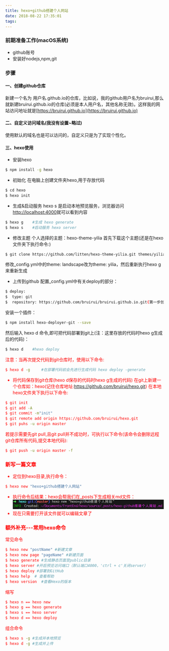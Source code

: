 ```yaml
---
title: hexo+github搭建个人网站
date: 2018-08-22 17:35:01
tags:
---
```


### 前期准备工作(macOS系统)
- github账号
- 安装好nodejs,npm,git

### 步骤

#### 一、创建github仓库
新建一个名为 用户名.github.io的仓库，比如说，我的github用户名为bruirui,那么就新建bruirui.github.io的仓库(必须是本人用户名，其他名称无效)。这样我的网站访问地址就是[https://bruirui.github.io](https://bruirui.github.io)

#### 二、自定义访问域名(我没有设置~略过)
使用默认的域名也是可以访问的，自定义只是为了实现个性化。

#### 三、hexo使用
- 安装hexo
``` bash
$ npm install -g hexo
```
- 初始化
在电脑上创建文件夹hexo,用于存放代码
``` bash
$ cd hexo
$ hexo init
```
- 生成&启动服务
hexo s 是启动本地预览服务，浏览器访问[http://localhost:4000](http://localhost:4000)就可以看到内容
``` bash
$ hexo g	#生成 hexo generate
$ hexo s 	#启动服务 hexo server
```
- 修改主题
个人选择的主题：hexo-theme-yilia
首先下载这个主题(还是在hexo文件夹下执行命令:)
``` bash
$ git clone https://github.com/litten/hexo-theme-yilia.git themes/yilia
```
修改_config.yml中的theme: landscape改为theme: yilia，然后重新执行hexo g来重新生成
- 上传到github
配置_config.yml中有关deploy的部分：
``` bash
$ deploy:
$  type: git
$  repository: https://github.com/bruirui/bruirui.github.io.git(第一步创建的git仓库地址)
```
安装一个插件：
``` bash
$ npm install hexo-deployer-git --save
```
然后输入 hexo d 命令,即可把代码部署到git上(注：这里存放的代码时hexo g生成后的代码)：
``` bash
$ hexo d 	#hexo deploy
```
<font color="red">注意：当再次提交代码到git仓库时，使用以下命令:<font>
``` bash
$ hexo d -g 	#在部署代码前会先进行生成代码 hexo deploy -generate
```
- 将代码保存到git仓库(hexo d保存的代码时hexo g生成的代码)
在git上新建一个仓库如：hexo(记住仓库地址:https://github.com/bruirui/hexo.git)
在本地hexo文件夹下执行以下命令:
``` bash
$ git init
$ git add -A
$ git commit -m"init"
$ git remote add origin https://github.com/bruirui/hexo.git
$ git puhs -u origin master
```
若提示需要先git pull,且git pull并不成功时，可执行以下命令<font color="red">(该命令会删除远程git仓库所有代码,提交本地代码):</font>
``` bash
$ git push -u origin master -f
```

### 新写一篇文章
- 定位到hexo目录,执行命令：
``` bash
$ hexo new "hexo+github搭建个人网站"
```
- 执行命令后结果：hexo会帮我们在_posts下生成相关md文件：
![avatar](../resource/hexoNew.png)
- 现在只需要打开该文件就可以编辑文章了

### 额外补充---常用hexo命令
常见命令
``` bash
$ hexo new "postName" #新建文章
$ hexo new page "pageName" #新建页面
$ hexo generate #生成静态页面至public目录
$ hexo server #开启预览访问端口（默认端口4000，'ctrl + c'关闭server）
$ hexo deploy #部署到GitHub
$ hexo help  # 查看帮助
$ hexo version  #查看Hexo的版本
```
缩写
``` bash
$ hexo n == hexo new
$ hexo g == hexo generate
$ hexo s == hexo server
$ hexo d == hexo deploy
```
组合命令
``` bash
$ hexo s -g #生成并本地预览
$ hexo d -g #生成并上传
```
